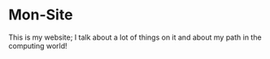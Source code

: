 # Mon-Site
This is my website; I talk about a lot of things on it and about my path in the computing world!
